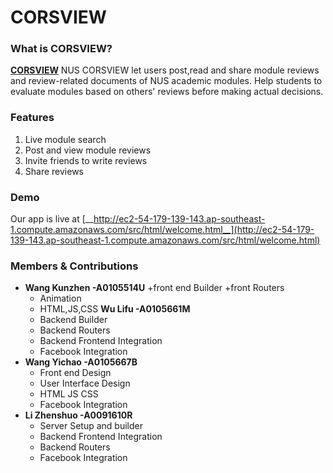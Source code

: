 CORSVIEW
==

### What is CORSVIEW?
[__CORSVIEW__](http://ec2-54-179-139-143.ap-southeast-1.compute.amazonaws.com/src/html/welcome.html) NUS CORSVIEW let users post,read and share module reviews and review-related documents of NUS academic modules. Help students to evaluate modules based on others' reviews before making actual decisions. 


### Features ###
1. Live module search
2. Post and view module reviews 
3. Invite friends to write reviews
4. Share reviews
### Demo ###
Our app is live at [__http://ec2-54-179-139-143.ap-southeast-1.compute.amazonaws.com/src/html/welcome.html__](http://ec2-54-179-139-143.ap-southeast-1.compute.amazonaws.com/src/html/welcome.html)

### Members & Contributions ###
+ **Wang Kunzhen -A0105514U**
    +front end Builder
    +front Routers
    + Animation
    + HTML,JS,CSS
   **Wu Lifu -A0105661M**
    + Backend Builder
    + Backend Routers
    + Backend Frontend Integration
    + Facebook Integration
+ **Wang Yichao -A0105667B**
    + Front end Design
    + User Interface Design
    + HTML JS CSS
    + Facebook Integration
+ **Li Zhenshuo -A0091610R**
    + Server Setup and builder
    + Backend Frontend Integration
    + Backend Routers
    + Facebook Integration